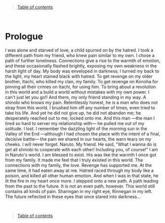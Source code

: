 > [Table of contents](./en.md#-table-of-contents)

<br>

# Prologue

I was alone and starved of love, a child spurred on by the hatred.
I took a different path from my friend, who knew pain similar to my own. I chose a path of further loneliness.
Connections give a rise to the warmth of emotion, and these occasionally flashed brightly, exposing my own weakness in the harsh light of day. My body was enveloped in darkness; I turned my back to the light, my heart stained black with hatred.
To get revenge on my older brother, Itachi, who killed my clan, my family. To get revenge on Konoha for pinning all their crimes on Itachi, for using him. To bring about a revolution in this world and a build a world without mistakes with my own power.
I can't just let you go!!
And there, my only friend standing in my way. A shinobi who knows my pain. Relentlessly honest, he is a man who does not stray from this world.
I brushed him off any number of times, even tried to take his life. And yet he did not give up, he did not abandon me; he desperately reached out to me, locked onto me. And this man —the man I tired so hard to server my relationship with— he pulled me out of my solitude.
I lost.
I remember the dazzling light of the morning sun in the Valley of the End —although I had chosen the place with the intent of a final, decisive battle— the pain we shared in our hearts, the warn tears on my cheeks. I will never forget.
Naruto. My friend. He said, "What I wanna do is get all shinobi to cooperate with each other! Including you, of course!"
I am in Naruto's world. I am blessed to exist.
His was like the warmth I once got from my family. It made me feel that I truly existed in this world. The connections with my family, the love.
Revenge has supported me. At the same time, it had eaten away at me. Hatred raced through my body like a poison, and killed all other human emotion. And when I was in that state, he lit the fire in my heart once more.
I stepped onto a new path. A path leading from the past to the future. It is not an even path, however. This world still contains all kinds of pain.
Sharingan in my right eye, Rinnegan in my left.
The future reflected in these eyes that once stared into darkness...

<br>

> [Table of contents](./en.md#-table-of-contents)
